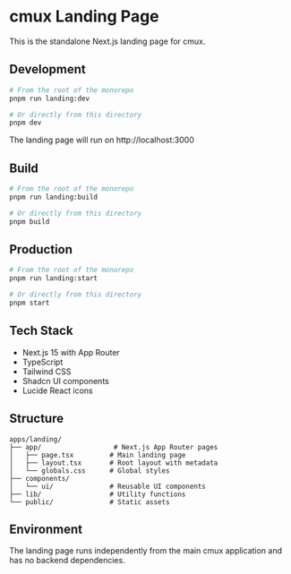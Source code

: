 # cmux Landing Page

This is the standalone Next.js landing page for cmux.

## Development

```bash
# From the root of the monorepo
pnpm run landing:dev

# Or directly from this directory
pnpm dev
```

The landing page will run on http://localhost:3000

## Build

```bash
# From the root of the monorepo
pnpm run landing:build

# Or directly from this directory
pnpm build
```

## Production

```bash
# From the root of the monorepo
pnpm run landing:start

# Or directly from this directory
pnpm start
```

## Tech Stack

- Next.js 15 with App Router
- TypeScript
- Tailwind CSS
- Shadcn UI components
- Lucide React icons

## Structure

```
apps/landing/
├── app/                  # Next.js App Router pages
│   ├── page.tsx         # Main landing page
│   ├── layout.tsx       # Root layout with metadata
│   └── globals.css      # Global styles
├── components/
│   └── ui/              # Reusable UI components
├── lib/                 # Utility functions
└── public/              # Static assets
```

## Environment

The landing page runs independently from the main cmux application and has no backend dependencies.
